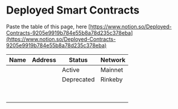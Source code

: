 # Deployed Smart Contracts

Paste the table of this page, here [https://www.notion.so/Deployed-Contracts-9205e9919b784e55b8a78d235c378eba](https://www.notion.so/Deployed-Contracts-9205e9919b784e55b8a78d235c378eba)

| Name | Address | Status     | Network |
| ---- | ------- | ---------- | ------- |
|      |         | Active     | Mainnet |
|      |         | Deprecated | Rinkeby |
|      |         |            |         |
|      |         |            |         |
|      |         |            |         |
|      |         |            |         |
|      |         |            |         |
|      |         |            |         |
|      |         |            |         |
|      |         |            |         |
